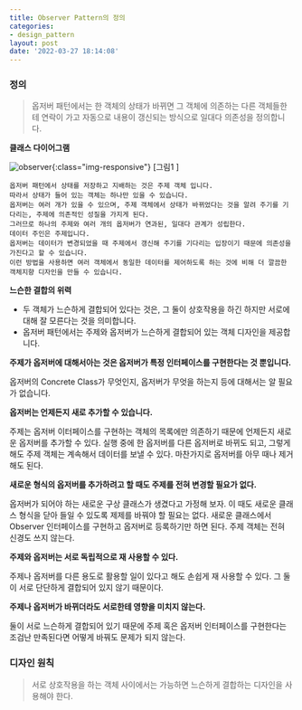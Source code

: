 ```yaml
---
title: Observer Pattern의 정의
categories:
- design_pattern
layout: post
date: '2022-03-27 18:14:08'
---
```


### **정의**

>  옵저버 패턴에서는 한 객체의 상태가 바뀌면 그 객체에 의존하는 다른 객체들한테 연락이 가고 자동으로 내용이 갱신되는 방식으로 일대다 의존성을 정의합니다.

**클래스 다이어그램**

 ![observer]({{site.url}}/assets/img/observer.jpg){:class="img-responsive"} 
   [그림1 ]

```
옵저버 패턴에서 상태를 저장하고 지배하는 것은 주제 객체 입니다.
따라서 상태가 들어 있는 객체는 하나만 있을 수 있습니다.
옵저버는 여러 개가 있을 수 있으며, 주제 객체에서 상태가 바뀌었다는 것을 알려 주기를 기다리는, 주제에 의존적인 성질을 가지게 된다.
그러므로 하나의 주제와 여러 개의 옵저버가 연과된, 일대다 관계가 성립한다.
데이터 주인은 주제입니다.
옵저버는 데이터가 변경되었을 때 주제에서 갱신해 주기를 기다리는 입장이기 때문에 의존성을 가진다고 할 수 있습니다.
이런 방법을 사용하면 여러 객체에서 동일한 데이터를 제어하도록 하는 것에 비해 더 깔끔한 객체지향 디자인을 만들 수 있습니다.
```

**느슨한 결합의 위력**

* 두 객체가 느슨하게 결합되어 있다는 것은, 그 둘이 상호작용을 하긴 하지만 서로에 대해 잘 모른다는 것을 의미합니다.
* 옵저버 패턴에서는 주제와 옵저버가 느슨하게 결합되어 있는 객체 디자인을 제공합니다.

**주제가 옵저버에 대해서아는 것은 옵저버가 특정 인터페이스를 구현한다는 것 뿐입니다.**

옵저버의 Concrete Class가 무엇인지, 옵저버가 무엇을 하는지 등에 대해서는 알 필요가 없습니다.

**옵저버는 언제든지 새로 추가할 수 있습니다.**

주제는 옵저버 이터페이스를 구현하는 객체의 목록에만 의존하기 때문에 언제든지 새로운 옵저버를 추가할 수 있다.
실행 중에 한 옵저버를 다른 옵저버로 바뀌도 되고, 그렇게 해도 주제 객체는 계속해서 데이터를 보낼 수 있다.
마찬가지로 옵저버를 아무 때나 제거해도 된다. 

**새로운 형식의 옵저버를 추가하려고 할 때도 주제를 전혀 변경할 필요가 없다.**

옵저버가 되어야 하는 새로운 구상 클래스가 생겼다고 가정해 보자.
이 때도 새로운 클래스 형식을 닫아 들일 수 있도록 제제를 바꿔야 할 필요는 없다.
새로운 클래스에서 Observer 인터페이스를 구현하고 옵저버로 등록하기만 하면 된다.
주제 객체는 전혀 신경도 쓰지 않는다.
	
**주제와 옵저버는 서로 독립적으로 재 사용할 수 있다.**

주제나 옵저버를 다른 용도로 활용할 일이 있다고 해도 손쉽게 재 사용할 수 있다.
그 둘이 서로 단단하게 결합되어 있지 않기 때문이다.

**주제나 옵저버가 바뀌더라도 서로한테 영향을 미치지 않는다.**

둘이 서로 느슨하게 결합되어 있기 때문에 주제 혹은 옵저버 인터페이스를 구현한다는 조검난 만족된다면 어떻게 바꿔도 문제가 되지 않는다.

### **디자인 원칙**

> 서로 상호작용을 하는 객체 사이에서는 가능하면 느슨하게 결합하는 디자인을 사용해야 한다.
